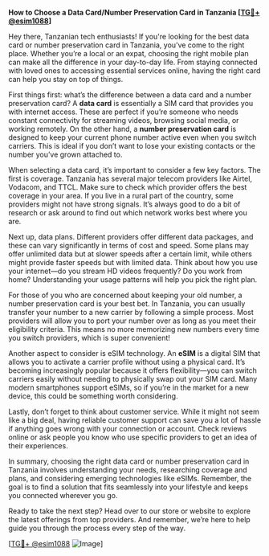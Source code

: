 **How to Choose a Data Card/Number Preservation Card in Tanzania [[TG💪+ @esim1088](https://t.me/s/esim1088)]**

Hey there, Tanzanian tech enthusiasts! If you're looking for the best data card or number preservation card in Tanzania, you’ve come to the right place. Whether you’re a local or an expat, choosing the right mobile plan can make all the difference in your day-to-day life. From staying connected with loved ones to accessing essential services online, having the right card can help you stay on top of things.

First things first: what’s the difference between a data card and a number preservation card? A **data card** is essentially a SIM card that provides you with internet access. These are perfect if you’re someone who needs constant connectivity for streaming videos, browsing social media, or working remotely. On the other hand, a **number preservation card** is designed to keep your current phone number active even when you switch carriers. This is ideal if you don’t want to lose your existing contacts or the number you’ve grown attached to.

When selecting a data card, it’s important to consider a few key factors. The first is coverage. Tanzania has several major telecom providers like Airtel, Vodacom, and TTCL. Make sure to check which provider offers the best coverage in your area. If you live in a rural part of the country, some providers might not have strong signals. It’s always good to do a bit of research or ask around to find out which network works best where you are.

Next up, data plans. Different providers offer different data packages, and these can vary significantly in terms of cost and speed. Some plans may offer unlimited data but at slower speeds after a certain limit, while others might provide faster speeds but with limited data. Think about how you use your internet—do you stream HD videos frequently? Do you work from home? Understanding your usage patterns will help you pick the right plan.

For those of you who are concerned about keeping your old number, a number preservation card is your best bet. In Tanzania, you can usually transfer your number to a new carrier by following a simple process. Most providers will allow you to port your number over as long as you meet their eligibility criteria. This means no more memorizing new numbers every time you switch providers, which is super convenient!

Another aspect to consider is eSIM technology. An **eSIM** is a digital SIM that allows you to activate a carrier profile without using a physical card. It’s becoming increasingly popular because it offers flexibility—you can switch carriers easily without needing to physically swap out your SIM card. Many modern smartphones support eSIMs, so if you’re in the market for a new device, this could be something worth considering.

Lastly, don’t forget to think about customer service. While it might not seem like a big deal, having reliable customer support can save you a lot of hassle if anything goes wrong with your connection or account. Check reviews online or ask people you know who use specific providers to get an idea of their experiences.

In summary, choosing the right data card or number preservation card in Tanzania involves understanding your needs, researching coverage and plans, and considering emerging technologies like eSIMs. Remember, the goal is to find a solution that fits seamlessly into your lifestyle and keeps you connected wherever you go.

Ready to take the next step? Head over to our store or website to explore the latest offerings from top providers. And remember, we’re here to help guide you through the process every step of the way.

[[TG💪+ @esim1088](https://t.me/s/esim1088) ![Image](https://i.postimg.cc/Y0z9fWf4/image.png)]